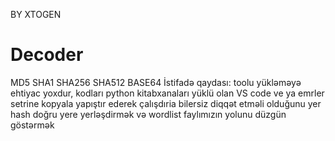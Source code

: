 BY XTOGEN 
# Decoder
MD5 SHA1 SHA256 SHA512 BASE64
İstifadə qaydası: toolu yükləməyə ehtiyac yoxdur, kodları python kitabxanaları yüklü olan VS code ve ya emrler setrine kopyala yapıştır ederek çalışdıria bilersiz
diqqət etməli olduğunu yer hash doğru yere yerləşdirmək və wordlist faylımızın yolunu düzgün göstərmək 
